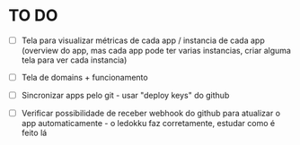 # TO DO

- [ ] Tela para visualizar métricas de cada app / instancia de cada app (overview do app, mas cada app pode ter varias instancias, criar alguma tela para ver cada instancia)

- [ ] Tela de domains + funcionamento

- [ ] Sincronizar apps pelo git - usar "deploy keys" do github
- [ ] Verificar possibilidade de receber webhook do github para atualizar o app automaticamente - o ledokku faz corretamente, estudar como é feito lá
